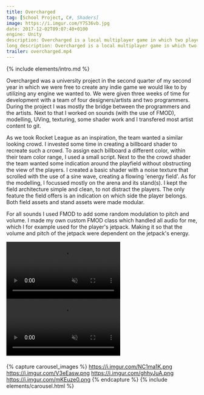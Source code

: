 ```yaml
---
title: Overcharged
tag: [School Project, C#, Shaders]
image: https://i.imgur.com/Y7S36vb.jpg
date: 2017-12-02T09:07:40+0100
engine: Unity
description: Overcharged is a local multiplayer game in which two players attempt to shoot the ball inside their opponent's hoop.
long_description: Overcharged is a local multiplayer game in which two players attempt to shoot the ball inside their opponent's hoop. Both players have a set of abilities. Such as dashing, deflecting and a jetpack for jumping, to make the gameplay a bit more interesting.
trailer: overcharged.mp4
---
```


{% include elements/intro.md %}

Overcharged was a university project in the second quarter of my second year in which we were free to create any indie game we would like to by utilizing any engine we wanted to. We were given three weeks of time for development with a team of four designers/artists and two programmers. During the project I was mostly the bridge between the programmers and the artists. Next to that I worked on sounds (with the use of FMOD), modelling, UVing, texturing, some shader work and I transfered most artist content to git.

As we took Rocket League as an inspiration, the team wanted a similar looking crowd. I invested some time in creating a billboard shader to recreate such a crowd. To assign each billboard a different color, within their team color range, I used a small script. Next to the the crowd shader the team wanted some indication around the playfield without obstructing the view of the players. I created a basic shader with a noise texture that scrolled with the use of a sine wave, creating a flowing 'energy field'. As for the modelling, I focussed mostly on the arena and its stand(s). I kept the field architecture simple and clean, to not distract the players. The only feature the field offers is an indication on which side the player belongs. Both field assets and stand assets were made modular.

For all sounds I used FMOD to add some random modulation to pitch and volume. I made my own custom FMOD class which handled all audio for me, which I for example used for the player's jetpack. Making it so that the volume and pitch of the jetpack were dependent on the jetpack's energy.



<div class="container" style="padding: 0px">
  <div class="row" style="margin-bottom: 20px;">
    <div class="col-sm">
          <video muted autoplay loop style="height: 250px  width: 100%;  overflow:hidden;    display:block;">
   <source type="video/mp4" src="https://i.imgur.com/pcssafq.mp4">
    </div>
    <div class="col-sm">
          <video muted autoplay loop style="height: 250px  width: 100%;  overflow:hidden;    display:block;">
   <source type="video/mp4" src="https://i.imgur.com/pcssafq.mp4">
    </div>
  </div>
</div>


{% capture carousel_images %}
https://i.imgur.com/NC1ma1K.png
https://i.imgur.com/V3eEasw.png
https://i.imgur.com/ghhyJuA.png
https://i.imgur.com/mKEuze0.png
{% endcapture %}
{% include elements/carousel.html %}
